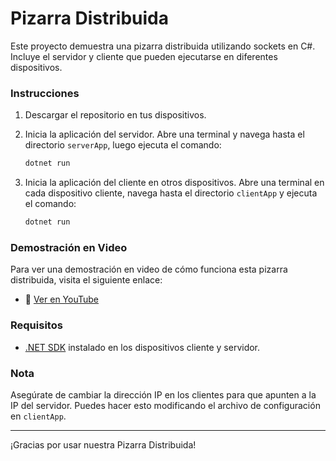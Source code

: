 # Pizarra Distribuida

Este proyecto demuestra una pizarra distribuida utilizando sockets en C#. Incluye el servidor y cliente que pueden ejecutarse en diferentes dispositivos.

### Instrucciones

1. Descargar el repositorio en tus dispositivos.
2. Inicia la aplicación del servidor. Abre una terminal y navega hasta el directorio `serverApp`, luego ejecuta el comando:
    ```bash
    dotnet run
    ```

3. Inicia la aplicación del cliente en otros dispositivos. Abre una terminal en cada dispositivo cliente, navega hasta el directorio `clientApp` y ejecuta el comando:
    ```bash
    dotnet run
    ```
### Demostración en Video

Para ver una demostración en video de cómo funciona esta pizarra distribuida, visita el siguiente enlace:
- 🎥 [Ver en YouTube](https://www.youtube.com/watch?v=-WBaBFFRW2w)


### Requisitos

- [.NET SDK](https://dotnet.microsoft.com/download) instalado en los dispositivos cliente y servidor.


### Nota

Asegúrate de cambiar la dirección IP en los clientes para que apunten a la IP del servidor. Puedes hacer esto modificando el archivo de configuración en `clientApp`.

---

¡Gracias por usar nuestra Pizarra Distribuida!

